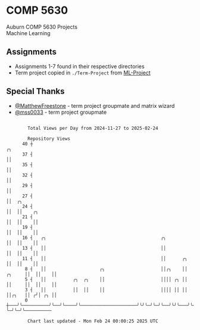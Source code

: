 # COMP 5630
Auburn COMP 5630 Projects  
Machine Learning

## Assignments
- Assignments 1-7 found in their respective directories
- Term project copied in `./Term-Project` from [ML-Project](https://github.com/wumphlett/ML-Project)

## Special Thanks
- [@MatthewFreestone](https://github.com/MatthewFreestone) - term project groupmate and matrix wizard
- [@mss0033](https://github.com/mss0033) - term project groupmate

```

        Total Views per Day from 2024-11-27 to 2025-02-24

        Repository Views
      40 ┼                                                                   ╭╮
      37 ┤                                                                   ││
      35 ┤                                                                   ││
      32 ┤                                                                   ││
      29 ┤                                                                   ││
      27 ┤                                                                   ││  ╭╮
      24 ┤                                                                   ││  ││    ╭╮
      21 ┤                                                                   ││  ││    ││
      19 ┤                                                                   ││  ││    ││
      16 ┤   ╭╮                                           ╭╮                 ││  ││    ││
      13 ┤   ││                                           ││                 ││  ││    ││
      11 ┤   ││                                           ││      ╭╮         ││  ││    ││
       8 ┤   ││                    ╭╮                     ││╭╮    ││  ╭╮     ││  ││    ││
       5 ┤   ││          ╭╮  ╭╮    ││                     ││││ ╭╮ ││  ││     ││  ││    ││
       3 ┤   ││          ││  ││    ││                     ││││ ││ ││  ││╭╮   ││ ╭╯│ ╭╮ ││
       0 ┼───╯╰──────────╯╰──╯╰────╯╰─────────────────────╯╰╯╰─╯╰─╯╰──╯╰╯╰───╯╰─╯ ╰─╯╰─╯╰──────────

        Chart last updated - Mon Feb 24 00:00:25 2025 UTC
        
```
